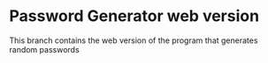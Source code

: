 # Password Generator web version

This branch contains the web version of the program that generates random passwords

<!-- ![screenshot of the password generator](assets/img/password_generator.jpg) -->